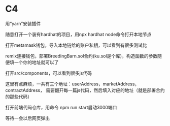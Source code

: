 # C4

用“yarn”安装插件

随意打开一个装有hardhat的项目，用npx hardhat node命令打开本地节点

打开metamask钱包，导入本地链给的账户私钥，可以看到有很多测试比

remix连接钱包，部署BreedingBarn.sol合约(ku.sol是个库)，构造函数的参数随便填一个你的地址就可以了

打开src/components，可以看到很多js代码

这里有点麻烦，一共有三个地址：userAddress，marketAddress，contractAddress，
需要翻开每一篇js代码，然后填入对应的地址（就是部署合约的那些代码）

打开前端代码仓库，用命令 npm run start启动3000端口

等待一会以后网页弹出